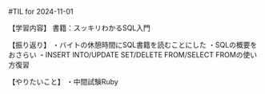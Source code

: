 #TIL for 2024-11-01

【学習内容】
書籍：スッキリわかるSQL入門

【振り返り】
・バイトの休憩時間にSQL書籍を読むことにした
・SQLの概要をおさらい
・INSERT INTO/UPDATE SET/DELETE FROM/SELECT FROMの使い方復習

【やりたいこと】
・中間試験Ruby